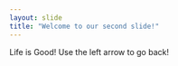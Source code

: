 ```yaml
---
layout: slide
title: "Welcome to our second slide!"
---
```

Life is Good!
Use the left arrow to go back!
